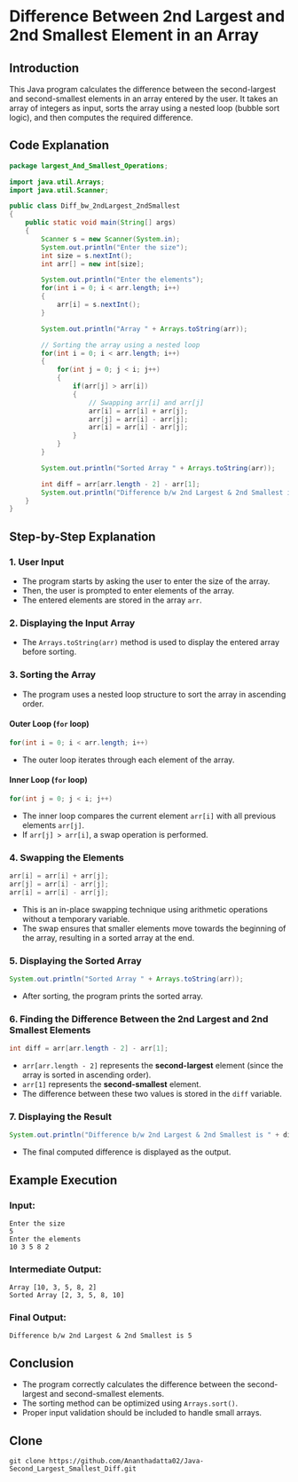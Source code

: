 # Difference Between 2nd Largest and 2nd Smallest Element in an Array

## Introduction
This Java program calculates the difference between the second-largest and second-smallest elements in an array entered by the user. It takes an array of integers as input, sorts the array using a nested loop (bubble sort logic), and then computes the required difference.

## Code Explanation

```java
package largest_And_Smallest_Operations;

import java.util.Arrays;
import java.util.Scanner;

public class Diff_bw_2ndLargest_2ndSmallest
{
    public static void main(String[] args)
    {
        Scanner s = new Scanner(System.in);
        System.out.println("Enter the size");
        int size = s.nextInt();
        int arr[] = new int[size];

        System.out.println("Enter the elements");
        for(int i = 0; i < arr.length; i++)
        {
            arr[i] = s.nextInt();
        }

        System.out.println("Array " + Arrays.toString(arr));

        // Sorting the array using a nested loop
        for(int i = 0; i < arr.length; i++)
        {
            for(int j = 0; j < i; j++)
            {
                if(arr[j] > arr[i])
                {
                    // Swapping arr[i] and arr[j]
                    arr[i] = arr[i] + arr[j];
                    arr[j] = arr[i] - arr[j];
                    arr[i] = arr[i] - arr[j];
                }
            }
        }

        System.out.println("Sorted Array " + Arrays.toString(arr));

        int diff = arr[arr.length - 2] - arr[1];
        System.out.println("Difference b/w 2nd Largest & 2nd Smallest is " + diff);
    }
}
```

## Step-by-Step Explanation

### 1. **User Input**
- The program starts by asking the user to enter the size of the array.
- Then, the user is prompted to enter elements of the array.
- The entered elements are stored in the array `arr`.

### 2. **Displaying the Input Array**
- The `Arrays.toString(arr)` method is used to display the entered array before sorting.

### 3. **Sorting the Array**
- The program uses a nested loop structure to sort the array in ascending order.

#### **Outer Loop (`for` loop)**
```java
for(int i = 0; i < arr.length; i++)
```
- The outer loop iterates through each element of the array.

#### **Inner Loop (`for` loop)**
```java
for(int j = 0; j < i; j++)
```
- The inner loop compares the current element `arr[i]` with all previous elements `arr[j]`.
- If `arr[j] > arr[i]`, a swap operation is performed.

### 4. **Swapping the Elements**
```java
arr[i] = arr[i] + arr[j];
arr[j] = arr[i] - arr[j];
arr[i] = arr[i] - arr[j];
```
- This is an in-place swapping technique using arithmetic operations without a temporary variable.
- The swap ensures that smaller elements move towards the beginning of the array, resulting in a sorted array at the end.

### 5. **Displaying the Sorted Array**
```java
System.out.println("Sorted Array " + Arrays.toString(arr));
```
- After sorting, the program prints the sorted array.

### 6. **Finding the Difference Between the 2nd Largest and 2nd Smallest Elements**
```java
int diff = arr[arr.length - 2] - arr[1];
```
- `arr[arr.length - 2]` represents the **second-largest** element (since the array is sorted in ascending order).
- `arr[1]` represents the **second-smallest** element.
- The difference between these two values is stored in the `diff` variable.

### 7. **Displaying the Result**
```java
System.out.println("Difference b/w 2nd Largest & 2nd Smallest is " + diff);
```
- The final computed difference is displayed as the output.

## Example Execution

### **Input:**
```
Enter the size
5
Enter the elements
10 3 5 8 2
```

### **Intermediate Output:**
```
Array [10, 3, 5, 8, 2]
Sorted Array [2, 3, 5, 8, 10]
```

### **Final Output:**
```
Difference b/w 2nd Largest & 2nd Smallest is 5
```

## Conclusion
- The program correctly calculates the difference between the second-largest and second-smallest elements.
- The sorting method can be optimized using `Arrays.sort()`.
- Proper input validation should be included to handle small arrays.

## Clone
```
git clone https://github.com/Ananthadatta02/Java-Second_Largest_Smallest_Diff.git
```
